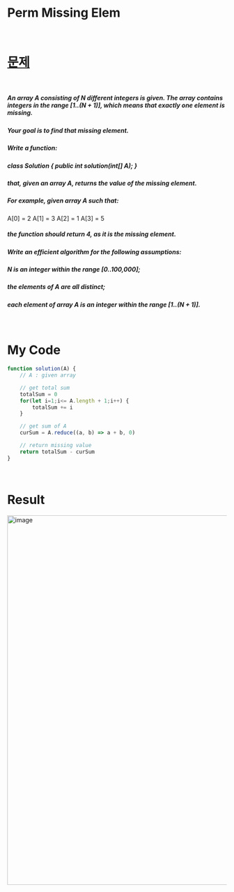 # Perm Missing Elem

<br>

# <a href="https://app.codility.com/programmers/lessons/3-time_complexity/">문제</a>

<br>

##### An array A consisting of N different integers is given. The array contains integers in the range [1..(N + 1)], which means that exactly one element is missing.
##### Your goal is to find that missing element.
##### Write a function:
##### class Solution { public int solution(int[] A); }
##### that, given an array A, returns the value of the missing element.
##### For example, given array A such that:
  A[0] = 2
  A[1] = 3
  A[2] = 1
  A[3] = 5
##### the function should return 4, as it is the missing element.
##### Write an efficient algorithm for the following assumptions:
##### N is an integer within the range [0..100,000];
##### the elements of A are all distinct;
##### each element of array A is an integer within the range [1..(N + 1)].

<br>

# My Code

```javascript
function solution(A) {
    // A : given array

    // get total sum
    totalSum = 0
    for(let i=1;i<= A.length + 1;i++) {
        totalSum += i
    }

    // get sum of A
    curSum = A.reduce((a, b) => a + b, 0)

    // return missing value
    return totalSum - curSum
}
```

<br>

# Result
<img width="849" alt="image" src="https://user-images.githubusercontent.com/74173976/207807735-2c0753ed-3433-48a0-b48b-661103410c09.png">
